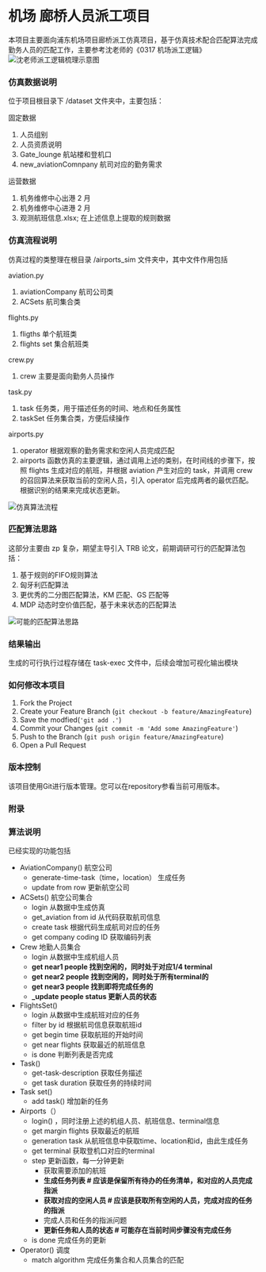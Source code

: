 # 机场 廊桥人员派工项目

本项目主要面向浦东机场项目廊桥派工仿真项目，基于仿真技术配合匹配算法完成勤务人员的匹配工作，主要参考沈老师的《0317 机场派工逻辑》
![沈老师派工逻辑梳理示意图](https://chenxia31blog.oss-cn-hangzhou.aliyuncs.com/img/20240527110732.png)

### 仿真数据说明

位于项目根目录下 /dataset 文件夹中，主要包括：


固定数据
1. 人员组别
2. 人员资质说明
3. Gate_lounge 航站楼和登机口
4. new_aviationComnpany 航司对应的勤务需求

运营数据
1. 机务维修中心出港 2 月
2. 机务维修中心进港 2 月
3. 观测航班信息.xlsx; 在上述信息上提取的规则数据

### 仿真流程说明

仿真过程的类整理在根目录 /airports_sim 文件夹中，其中文件作用包括

aviation.py
1. aviationCompany 航司公司类
2. ACSets 航司集合类

flights.py
1. fligths 单个航班类
2. flights set 集合航班类

crew.py
1. crew 主要是面向勤务人员操作

task.py
1. task 任务类，用于描述任务的时间、地点和任务属性
2. taskSet 任务集合类，方便后续操作

airports.py
1. operator 根据观察的勤务需求和空闲人员完成匹配
2. airports 函数仿真的主要逻辑，通过调用上述的类别，在时间线的步骤下，按照 flights 生成对应的航班，并根据 aviation 产生对应的 task，并调用 crew 的召回算法来获取当前的空闲人员，引入 operator 后完成两者的最优匹配。根据识别的结果来完成状态更新。

![仿真算法流程](https://chenxia31blog.oss-cn-hangzhou.aliyuncs.com/img/20240527112840.png
)

### 匹配算法思路
这部分主要由 zp 复杂，期望主导引入 TRB 论文，前期调研可行的匹配算法包括：
1. 基于规则的FIFO规则算法
2. 匈牙利匹配算法
3. 更优秀的二分图匹配算法，KM 匹配、GS 匹配等
4. MDP 动态时空价值匹配，基于未来状态的匹配算法

![可能的匹配算法思路](https://chenxia31blog.oss-cn-hangzhou.aliyuncs.com/img/20240527112739.png
)

### 结果输出

生成的可行执行过程存储在 task-exec 文件中，后续会增加可视化输出模块

### 如何修改本项目

1. Fork the Project
2. Create your Feature Branch (`git checkout -b feature/AmazingFeature`)
4. Save the modfied(`'git add .'`)
3. Commit your Changes (`git commit -m 'Add some AmazingFeature'`)
4. Push to the Branch (`git push origin feature/AmazingFeature`)
5. Open a Pull Request

### 版本控制

该项目使用Git进行版本管理。您可以在repository参看当前可用版本。

### 附录
### 算法说明
已经实现的功能包括

- AviationCompany() 航空公司
    - generate-time-task（time，location） 生成任务
    - update from row 更新航空公司
- ACSets() 航空公司集合
    - login 从数据中生成仿真
    - get_aviation from id 从代码获取航司信息
    - create task 根据代码生成航司对应的任务
    - get company coding ID 获取编码列表
- Crew 地勤人员集合
    - login 从数据中生成机组人员
    - **get near1 people 找到空闲的，同时处于对应1/4 terminal**
    - **get near2 people 找到空闲的，同时处于所有terminal的**
    - **get near3 people 找到即将完成任务的**
    - **_update people status 更新人员的状态**
- FlightsSet()
    - login 从数据中生成航班对应的任务
    - filter by id 根据航司信息获取航班id
    - get begin time 获取航班的开始时间
    - get near flights 获取最近的航班信息
    - is done 判断列表是否完成
- Task()
    - get-task-description 获取任务描述
    - get task duration 获取任务的持续时间
- Task set()
    - add task() 增加新的任务
- Airports（）
    - login() ，同时注册上述的机组人员、航班信息、terminal信息
    - get margin flights 获取最近的航班
    - generation task 从航班信息中获取time、location和id，由此生成任务
    - get terminal 获取登机口对应的terminal
    - step 更新函数，每一分钟更新
        - 获取需要添加的航班
        - **生成任务列表  # 应该是保留所有待办的任务清单，和对应的人员完成指派**
        - **获取对应的空闲人员 # 应该是获取所有空闲的人员，完成对应的任务的指派**
        - 完成人员和任务的指派问题
        - **更新任务和人员的状态 # 可能存在当前时间步骤没有完成任务**
    - is done 完成任务的更新
- Operator() 调度
    - match algorithm 完成任务集合和人员集合的匹配